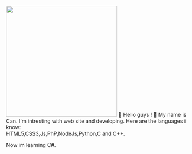 <!--
**deepeffect/deepeffect** is a ✨ _special_ ✨ repository because its `README.md` (this file) appears on your GitHub profile.

Here are some ideas to get you started:

- 🔭 I’m currently working on ...
- 🌱 I’m currently learning ...
- 👯 I’m looking to collaborate on ...
- 🤔 I’m looking for help with ...
- 💬 Ask me about ...
- 📫 How to reach me: ...
- 😄 Pronouns: ...
- ⚡ Fun fact: ...
-->
<img src="https://media1.giphy.com/media/888R35MJTmDxQfRzfS/200w.gif?cid=82a1493b5h4d1uguralknbl4atxpdyhvgid76ofc8mp75v28&rid=200w.gif&ct=g" width=300px height="300px">
👋 Hello guys ! 
💬 My name is Can. I'm intresting with web site and developing. Here are the languages i know:
<br/>HTML5,CSS3,Js,PhP,NodeJs,Python,C and C++.
<p> Now im learning C#.</p>

